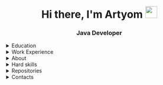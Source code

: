<h1 align="center">Hi there, I'm Artyom</a> 
<img src="https://github.com/blackcater/blackcater/raw/main/images/Hi.gif" height="32"/></h1>
<h3 align="center">Java Developer</h3>

<details><summary>Education</summary>
    In 2017 I graduated from Belarusian National Technical University. I have a degree in engineering.<br>
    In 2021-2022 I completed cources <a href="https://drive.google.com/file/d/1f0xK8xyqcieZLQVpTAkDCNjr6DLWN7sD/view">Java Fundamentals</a>
    and <a href="https://drive.google.com/file/d/1f0xK8xyqcieZLQVpTAkDCNjr6DLWN7sD/view">Java Enterprise Development</a>.<br>
    Also now I’m taking a course in English (group B1).
</details>

<details><summary>Work Experience</summary>
  After graduation I worked as a <b>construction foreman</b> for 3 years.<br>
  Main responsobilities were:
  <ul>
    <li>Organizate construction operations</li>
    <li>Allocate responsibilities</li>
    <li>Supervise workers</li>
    <li>Supervise the use of machinery and equipment</li>
    <li>Resolve problems when they arise</li>
  </ul>

  Currently I am working as a <b>driver</b> in Dominos Pizza. My main responsibility is to deliver an orders to clients in time.
</details>

<details><summary>About</summary>
  After working for three years as a construction foreman I developed a number of important skills such as multitasking and make-decision, 
  because I led a group up to thirty workers and I had to be in several places at the same time. Also, I am flexiable, adaptable to new situations.
  I am hardworking and like to learn something new.<br>
  As for my weakness, I have a fear of public speaking. But at my previous work every morning I had to give and explain tasks to a group of thirty workers. 
  Now I feel more comfortable about it.
</details>

<details><summary>Hard skills</summary>
  <ul>
    <li>Java</li>
    <li>OOP</li>
    <li>JDBC</li>
    <li>Hibernate</li>
    <li>Spring Framework</li>
    <li>Spring Boot</li>
    <li>SQL / PostgreSQL</li>
    <li>Apache Maven</li>
    <li>Apache Tomcat</li>
    <li>Gradle</li>
    <li>Git</li>
    <li>JUnit</li>
    <li>REST</li>
    <li>HTTP</li>
    <li>JSP, JSTL</li>
    <li>Swagger</li>
  </ul>
</details>
  
<details><summary>Repositories</summary>
  
  [![Readme Card](https://github-readme-stats.vercel.app/api/pin/?username=ArtyomBorisov&repo=FinanceApplication)](https://[github.com/anuraghazra/github-readme-stats](https://github.com/ArtyomBorisov/FinanceApplication))

</details>

<details><summary>Contacts</summary>
  
  telegram: [@booorisov](https://t.me/booorisov)<br>
  email: booorisov@mail.ru<br>
  linkedIn: [in/ArtyomBorisov](https://www.linkedin.com/in/artyomborisov/)
</details>

